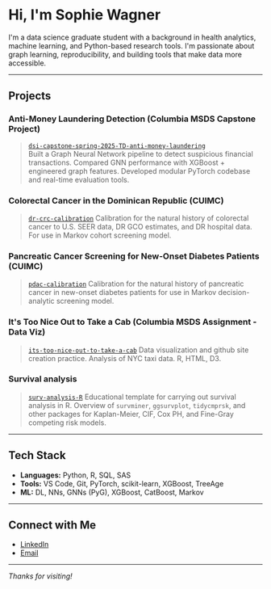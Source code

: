 <!--
**sophiewagner7/sophiewagner7** is a ✨ _special_ ✨ repository because its `README.md` (this file) appears on your GitHub profile.
-->



# Hi, I'm Sophie Wagner

I'm a data science graduate student with a background in health analytics, machine learning, and Python-based research tools. I'm passionate about graph learning, reproducibility, and building tools that make data more accessible.

---

## Projects

### Anti-Money Laundering Detection (Columbia MSDS Capstone Project)
> [`dsi-capstone-spring-2025-TD-anti-money-laundering`](https://github.com/engi4800/dsi-capstone-spring-2025-TD-anti-money-laundering)  
Built a Graph Neural Network pipeline to detect suspicious financial transactions. Compared GNN performance with XGBoost + engineered graph features. Developed modular PyTorch codebase and real-time evaluation tools.

### Colorectal Cancer in the Dominican Republic (CUIMC)
> [`dr-crc-calibration`](https://github.com/sophiewagner7/dr-crc-calibration)
Calibration for the natural history of colorectal cancer to U.S. SEER data, DR GCO estimates, and DR hospital data. For use in Markov cohort screening model.

### Pancreatic Cancer Screening for New-Onset Diabetes Patients (CUIMC)
> [`pdac-calibration`](https://github.com/sophiewagner7/pdac-calibration)
Calibration for the natural history of pancreatic cancer in new-onset diabetes patients for use in Markov decision-analytic screening model.

### It's Too Nice Out to Take a Cab (Columbia MSDS Assignment - Data Viz)
> [`its-too-nice-out-to-take-a-cab`](https://github.com/sophiewagner7/its-too-nice-out-to-take-a-cab)
Data visualization and github site creation practice. Analysis of NYC taxi data. R, HTML, D3.

### Survival analysis 
> [`surv-analysis-R`](https://github.com/sophiewagner7/surv-analysis-R)
Educational template for carrying out survival analysis in R. Overview of `survminer`, `ggsurvplot`, `tidycmprsk`, and other packages for Kaplan-Meier, CIF, Cox PH, and Fine-Gray competing risk models.

---

## Tech Stack

- **Languages:** Python, R, SQL, SAS
- **Tools:** VS Code, Git, PyTorch, scikit-learn, XGBoost, TreeAge
- **ML:** DL, NNs, GNNs (PyG), XGBoost, CatBoost, Markov

---

## Connect with Me

- [LinkedIn](https://www.linkedin.com/in/sophie-wagner-cu)
- [Email](mailto:sw3767@columbia.edu)

---

*Thanks for visiting!*

